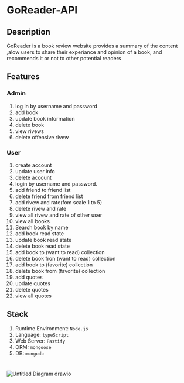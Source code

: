 # GoReader-API

## Description

GoReader is a book review website provides a summary of the content ,alow users to share their experiance and opinion of a book, and recommends it or not to other potential readers


## Features

### Admin

1. log in by username and password
1. add book
2. update book information
3. delete book
4. view rivews
5. delete offensive rivew


### User
1. create account
2. update user info
3. delete account
4. login by username and password.
5. add friend to friend list 
6. delete friend from friend list 
7. add rivew and rate(fom scale 1 to 5) 
8. delete rivew and rate 
9. view all rivew and rate of other user
10. view all books
11. Search book by name 
12. add book read state
13. update book read state
14. delete book read state
15. add book to (want to read) collection 
16. delete  book fron (want to read) collection 
17. add book to (favorite) collection 
18. delete book from (favorite) collection 
19. add quotes
20. update quotes
21. delete quotes
22. view all quotes




## Stack
1. Runtime Environment: `Node.js`
2. Language: `typeScript`
3. Web Server: `Fastify`
4. ORM: `mongoose`
5. DB: `mongodb`


#
   ![Untitled Diagram drawio](https://user-images.githubusercontent.com/106754794/175806068-d8a57be3-e2e7-4a6d-af31-7a309b4dc9eb.png)



